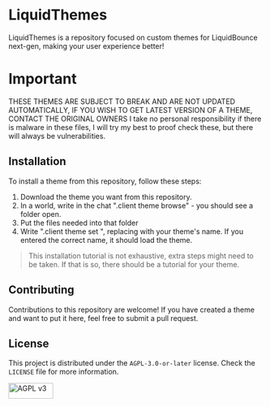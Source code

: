 # LiquidThemes

LiquidThemes is a repository focused on custom themes for LiquidBounce next-gen, making your user experience better!

# Important
THESE THEMES ARE SUBJECT TO BREAK AND ARE NOT UPDATED AUTOMATICALLY, IF YOU WISH TO GET LATEST VERSION OF A THEME, CONTACT THE ORIGINAL OWNERS
I take no personal responsibility if there is malware in these files, I will try my best to proof check these, but there will always be vulnerabilities. 

## Installation

To install a theme from this repository, follow these steps:
1. Download the theme you want from this repository.
2. In a world, write in the chat ".client theme browse" - you should see a folder open.
3. Put the files needed into that folder
4. Write ".client theme set <theme>", replacing <theme> with your theme's name. If you entered the correct name, it should load the theme.

> This installation tutorial is not exhaustive, extra steps might need to be taken. If that is so, there should be a tutorial for your theme.

## Contributing

Contributions to this repository are welcome! If you have created a theme and want to put it here, feel free to submit a pull request.

## License

This project is distributed under the `AGPL-3.0-or-later` license. Check the `LICENSE` file for more information.

<a href="https://www.gnu.org/licenses/agpl-3.0.en.html">
  <img src="https://codeberg.org/thatonecoder/assets/raw/branch/main/images/agpl-v3.png" alt="AGPL v3" width="88" height="31">
</a>
